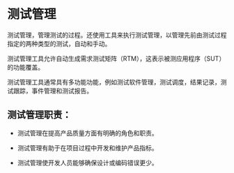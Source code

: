 # 测试管理

测试管理，管理测试的过程。还使用工具来执行测试管理，以管理先前由测试过程指定的两种类型的测试，自动和手动。

测试管理工具允许自动生成需求测试矩阵（RTM），这表示被测应用程序（SUT）的功能覆盖。

测试管理工具通常具有多功能功能，例如测试软件管理，测试调度，结果记录，测试跟踪，事件管理和测试报告。

## 测试管理职责：

* 测试管理在提高产品质量方面有明确的角色和职责。

* 测试管理有助于在项目过程中开发和维护产品指标。

* 测试管理使开发人员能够确保设计或编码错误更少。
